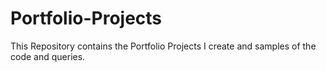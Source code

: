 # Portfolio-Projects
This Repository contains the Portfolio Projects I create and samples of the code and queries. 
